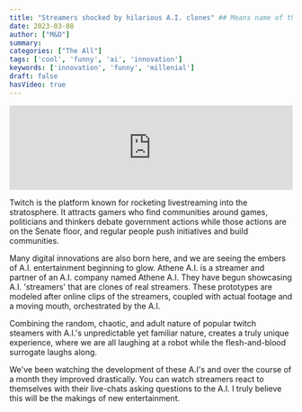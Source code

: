 ```yaml
---
title: "Streamers shocked by hilarious A.I. clones" ## Means name of the article is filename
date: 2023-03-08
author: ["M&D"]
summary:
categories: ["The All"]
tags: ['cool', 'funny', 'ai', 'innovation']
keywords: ['innovation', 'funny', 'millenial']
draft: false
hasVideo: true
---
```


<iframe width="100%" height="auto" src="https://www.youtube.com/embed/PSktiduS5wU" title="YouTube video player" frameborder="0" allow="accelerometer; clipboard-write; encrypted-media; picture-in-picture; web-share" allowfullscreen></iframe>

Twitch is the platform known for rocketing livestreaming into the stratosphere. It attracts gamers who find communities around games, politicians and thinkers debate government actions while those actions are on the Senate floor, and regular people push initiatives and build communities. 

Many digital innovations are also born here, and we are seeing the embers of A.I. entertainment beginning to glow. Athene A.I. is a streamer and partner of an A.I. company named Athene A.I. They have begun showcasing A.I. 'streamers' that are clones of real streamers. These prototypes are modeled after online clips of the streamers, coupled with actual footage and a moving mouth, orchestrated by the A.I. 

Combining the random, chaotic, and adult nature of popular twitch steamers with A.I.'s unpredictable yet familiar nature, creates a truly unique experience, where we are all laughing at a robot while the flesh-and-blood surrogate laughs along.

We've been watching the development of these A.I's and over the course of a month they improved drastically. You can watch streamers react to themselves with their live-chats asking questions to the A.I. I truly believe this will be the makings of new entertainment.


